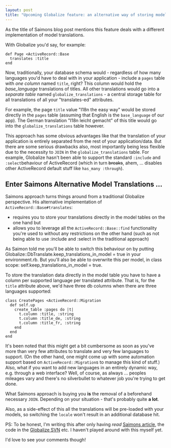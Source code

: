 ```yaml
--- 
layout: post
title: "Upcoming Globalize feature: an alternative way of storing model translations"
---
```

<p>As the title of Saimons blog post mentions this feature deals with a different implementation of model translations. </p>

<p>With Globalize you'd say, for example:</p>

<pre><code>def Page &lt;ActiveRecord::Base
  translates :title
end</code></pre>

<p>Now, traditionally, your database schema would - regardless of how many languages you'd have to deal with in your application - include a <code>pages</code> table with <em>one column</em> named <code>title</code>, right? This column would hold the <em>base_language</em> translations of titles. All other translations would go into a <em>separate table</em> named <code>globalize_translations</code> - a central storage table for all translations of all your "translates-ed" attributes.</p> 

<p>For example, the page <code>title</code> value "I18n the easy way" would be stored directly in the <code>pages</code> table (assuming that English is the <code>base_language</code> of our app). The German translation "I18n leicht gemacht" of this title would go into the <code>globalize_translations</code> table however.</p>

<p>This approach has some obvious advantages like that the translation of your application is entirely separated from the rest of your application/data. But there are some serious drawbacks also, most importantly being less flexible due to the necessity to <code>JOIN</code> in the <code>globalize_translations</code> table. For example, Globalize hasn't been able to support the standard <code>:include</code> and <code>:select</code>behaviour of ActiveRecord (which in turn <span style="text-decoration:line-through;">breaks</span>, ahem, ... disables other ActiveRecord default stuff like <code>has_many :through</code>).</p>

<h2>Enter Saimons Alternative Model Translations ...</h2>

<p>Saimons approach turns things around from a traditional Globalize perspective. His alternative implementation of  <code>ActiveRecord::Base#translates</code>:</p>

<ul>
	<li>requires you to store your translations directly in the model tables on the one hand but</li>
	<li>allows you to leverage all the <code>ActiveRecord::Base::find</code> functionality you're used to without any restrictions on the other hand (such as not being able to use :include and :select in the traditional approach)</li>
</ul>

<p>As Saimon told me you'll be able to switch this behaviour on by putting Globalize::DbTranslate.keep_translations_in_model = true in your environment.rb. But you'll also be able to overwrite this per model, in class scope: self.keep_translations_in_model = true.</p>

<p>To store the translation data directly in the model table you have to have a column per supported language per translated attribute. That is, for the <code>title</code> attribute above, we'd have three db columns when there are three languages supported:</p>

<pre><code>class CreatePages &lt;ActiveRecord::Migration
  def self.up
    create_table :pages do |t|
      t.column :title, :string
      t.column :title_de, :string
      t.column :title_fr, :string
    end
  end
end</code></pre>

<p>It's been noted that this might get a bit cumbersome as soon as you've more than very few attributes to translate and very few languages to support. (On the other hand, one might come up with some automation support based on <code>ActiveRecord::Migration</code>s to manage this kind of stuff.) Also, what if you want to add new languages in an entirely dynamic way, e.g. through a web interface? Well, of course, as always ... peoples mileages vary and there's no silverbullet to whatever job you're trying to get done.</p>

<p>What Saimons approach is buying you <strong>is</strong> the removal of a beforehand necessary <code>JOIN</code>. Depending on your situation - that's probably quite <strong>a lot</strong>.</p>

<p>Also, as a side-effect of this all the translations will be pre-loaded with your models, so switching the <code>locale</code> won't result in an additional database hit.</p>

<p>PS: To be honest, I'm writing this after only having <em>read</em> <a href="http://saimonmoore.net/2006/12/1/alternative-implementation-of-globalize-model-translations">Saimons article</a>, the code in the <a href="http://trac.globalize-rails.org/trac/globalize/browser/trunk/lib/globalize/localization/db_translate.rb">Globalize SVN</a> etc. I haven't played around with this myself yet.</p>

<p>I'd love to see your comments though!</p>
